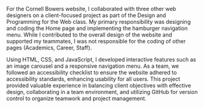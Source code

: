 For the Cornell Bowers website, I collaborated with three other web designers on a client-focused project as part of the Design and Programming for the Web class. My primary responsibility was designing and coding the Home page and implementing the hamburger navigation menu. While I contributed to the overall design of the website and supported my teammates, I was not responsible for the coding of other pages (Academics, Career, Staff).

Using HTML, CSS, and JavaScript, I developed interactive features such as an image carousel and a responsive navigation menu. As a team, we followed an accessibility checklist to ensure the website adhered to accessibility standards, enhancing usability for all users. This project provided valuable experience in balancing client objectives with effective design, collaborating in a team environment, and utilizing GitHub for version control to organize teamwork and project management.
